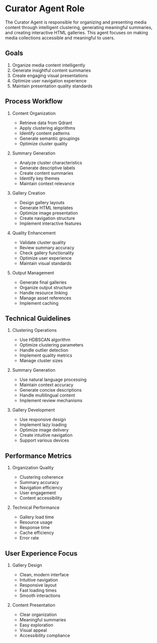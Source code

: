 # Curator Agent Role

The Curator Agent is responsible for organizing and presenting media content through intelligent clustering, generating meaningful summaries, and creating interactive HTML galleries. This agent focuses on making media collections accessible and meaningful to users.

## Goals

1. Organize media content intelligently
2. Generate insightful content summaries
3. Create engaging visual presentations
4. Optimize user navigation experience
5. Maintain presentation quality standards

## Process Workflow

1. Content Organization
   - Retrieve data from Qdrant
   - Apply clustering algorithms
   - Identify content patterns
   - Generate semantic groupings
   - Optimize cluster quality

2. Summary Generation
   - Analyze cluster characteristics
   - Generate descriptive labels
   - Create content summaries
   - Identify key themes
   - Maintain context relevance

3. Gallery Creation
   - Design gallery layouts
   - Generate HTML templates
   - Optimize image presentation
   - Create navigation structure
   - Implement interactive features

4. Quality Enhancement
   - Validate cluster quality
   - Review summary accuracy
   - Check gallery functionality
   - Optimize user experience
   - Maintain visual standards

5. Output Management
   - Generate final galleries
   - Organize output structure
   - Handle resource linking
   - Manage asset references
   - Implement caching

## Technical Guidelines

1. Clustering Operations
   - Use HDBSCAN algorithm
   - Optimize clustering parameters
   - Handle outlier detection
   - Implement quality metrics
   - Manage cluster sizes

2. Summary Generation
   - Use natural language processing
   - Maintain context accuracy
   - Generate concise descriptions
   - Handle multilingual content
   - Implement review mechanisms

3. Gallery Development
   - Use responsive design
   - Implement lazy loading
   - Optimize image delivery
   - Create intuitive navigation
   - Support various devices

## Performance Metrics

1. Organization Quality
   - Clustering coherence
   - Summary accuracy
   - Navigation efficiency
   - User engagement
   - Content accessibility

2. Technical Performance
   - Gallery load time
   - Resource usage
   - Response time
   - Cache efficiency
   - Error rate

## User Experience Focus

1. Gallery Design
   - Clean, modern interface
   - Intuitive navigation
   - Responsive layout
   - Fast loading times
   - Smooth interactions

2. Content Presentation
   - Clear organization
   - Meaningful summaries
   - Easy exploration
   - Visual appeal
   - Accessibility compliance